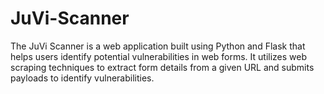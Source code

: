 # JuVi-Scanner
The JuVi Scanner is a web application built using Python and Flask that helps users identify potential vulnerabilities in web forms. It utilizes web scraping techniques to extract form details from a given URL and submits payloads to identify vulnerabilities.
